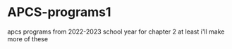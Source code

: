 # APCS-programs1
apcs programs from 2022-2023 school year
for chapter 2 at least i'll make more of these
